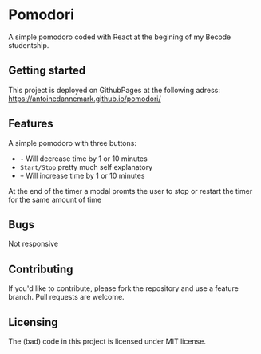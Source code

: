 # Pomodori

A simple pomodoro coded with React at the begining of my Becode studentship.

## Getting started

This project is deployed on GithubPages at the following adress: https://antoinedannemark.github.io/pomodori/

## Features

A simple pomodoro with three buttons:
* `-`
  Will decrease time by 1 or 10 minutes
* `Start/Stop`
  pretty much self explanatory
* `+`
  Will increase time by 1 or 10 minutes

At the end of the timer a modal promts the user to stop or restart the timer for the same amount of time

## Bugs

Not responsive

## Contributing

If you'd like to contribute, please fork the repository and use a feature
branch. Pull requests are welcome.

## Licensing

The (bad) code in this project is licensed under MIT license.
